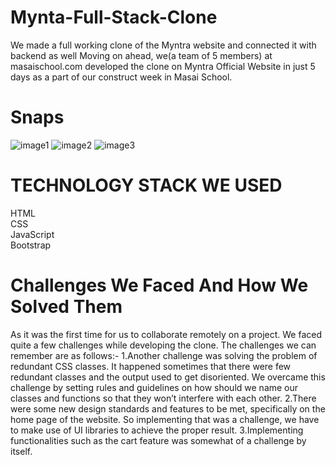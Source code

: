 # Mynta-Full-Stack-Clone

We made a full working clone of the Myntra website and connected it with backend as well
Moving on ahead, we(a team of 5 members) at masaischool.com developed the clone on Myntra Official Website in just 5 days as a part of our construct week in Masai School. 

# Snaps
![image1](https://miro.medium.com/max/875/1*dcLleLw0KkC-g6vToAMxgQ.png)
![image2](https://miro.medium.com/max/875/1*WytdNEsA723PJPv7ifyDUA.png)
![image3](https://miro.medium.com/max/875/1*LjRTIUKlVKL-6CeGjE86nQ.png)

# TECHNOLOGY STACK WE USED

HTML<br>
CSS<br>
JavaScript<br>
Bootstrap<br>

# Challenges We Faced And How We Solved Them

As it was the first time for us to collaborate remotely on a project. We faced quite a few challenges while developing the clone. The challenges we can remember are as follows:-
1.Another challenge was solving the problem of redundant CSS classes. It happened sometimes that there were few redundant classes and the output used to get disoriented. We overcame this challenge by setting rules and guidelines on how should we name our classes and functions so that they won’t interfere with each other.
2.There were some new design standards and features to be met, specifically on the home page of the website. So implementing that was a challenge, we have to make use of UI libraries to achieve the proper result.
3.Implementing functionalities such as the cart feature was somewhat of a challenge by itself.
